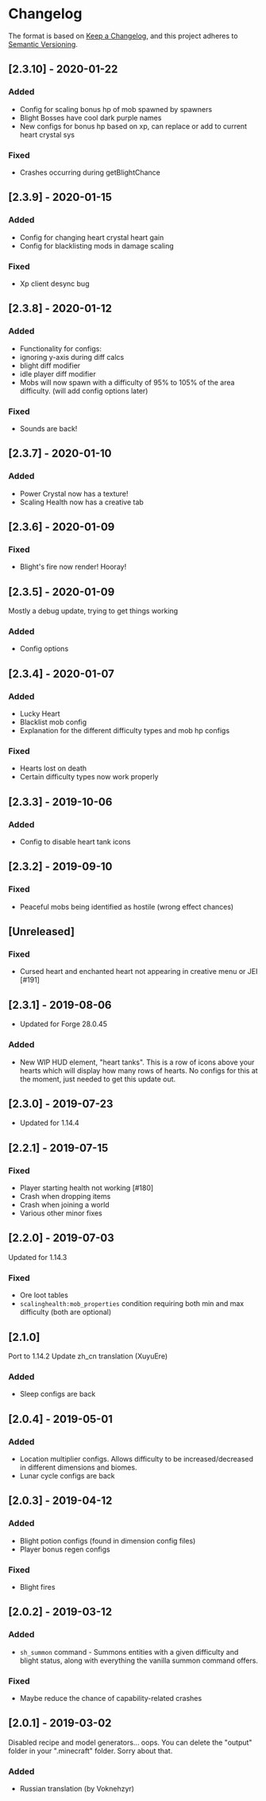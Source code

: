 # Changelog

The format is based on [Keep a Changelog](https://keepachangelog.com/en/1.0.0/),
and this project adheres to [Semantic Versioning](https://semver.org/spec/v2.0.0.html).

## [2.3.10] - 2020-01-22
### Added
- Config for scaling bonus hp of mob spawned by spawners
- Blight Bosses have cool dark purple names
- New configs for bonus hp based on xp, can replace or add to current heart crystal sys
### Fixed
- Crashes occurring during getBlightChance


## [2.3.9] - 2020-01-15
### Added
- Config for changing heart crystal heart gain
- Config for blacklisting mods in damage scaling
### Fixed
- Xp client desync bug

## [2.3.8] - 2020-01-12
### Added
- Functionality for configs:
- ignoring y-axis during diff calcs
- blight diff modifier
- idle player diff modifier
- Mobs will now spawn with a difficulty of 95% to 105% of the area difficulty. (will add config options later)
### Fixed
- Sounds are back!

## [2.3.7] - 2020-01-10
### Added
- Power Crystal now has a texture!
- Scaling Health now has a creative tab

## [2.3.6] - 2020-01-09
### Fixed
- Blight's fire now render! Hooray!

## [2.3.5] - 2020-01-09
Mostly a debug update, trying to get things working
### Added
- Config options

## [2.3.4] - 2020-01-07
### Added
- Lucky Heart
- Blacklist mob config
- Explanation for the different difficulty types and mob hp configs
### Fixed
- Hearts lost on death
- Certain difficulty types now work properly

## [2.3.3] - 2019-10-06
### Added
- Config to disable heart tank icons

## [2.3.2] - 2019-09-10
### Fixed
- Peaceful mobs being identified as hostile (wrong effect chances)

## [Unreleased]
### Fixed
- Cursed heart and enchanted heart not appearing in creative menu or JEI [#191]

## [2.3.1] - 2019-08-06
- Updated for Forge 28.0.45
### Added
- New WIP HUD element, "heart tanks". This is a row of icons above your hearts which will display how many rows of hearts. No configs for this at the moment, just needed to get this update out.

## [2.3.0] - 2019-07-23
- Updated for 1.14.4

## [2.2.1] - 2019-07-15
### Fixed
- Player starting health not working [#180]
- Crash when dropping items
- Crash when joining a world
- Various other minor fixes

## [2.2.0] - 2019-07-03
Updated for 1.14.3
### Fixed
- Ore loot tables
- `scalinghealth:mob_properties` condition requiring both min and max difficulty (both are optional)

## [2.1.0]
Port to 1.14.2
Update zh_cn translation (XuyuEre)
### Added
- Sleep configs are back

## [2.0.4] - 2019-05-01
### Added
- Location multiplier configs. Allows difficulty to be increased/decreased in different dimensions and biomes.
- Lunar cycle configs are back

## [2.0.3] - 2019-04-12
### Added
- Blight potion configs (found in dimension config files)
- Player bonus regen configs
### Fixed
- Blight fires

## [2.0.2] - 2019-03-12
### Added
- `sh_summon` command - Summons entities with a given difficulty and blight status, along with everything the vanilla summon command offers.
### Fixed
- Maybe reduce the chance of capability-related crashes

## [2.0.1] - 2019-03-02
Disabled recipe and model generators... oops. You can delete the "output" folder in your ".minecraft" folder. Sorry about that.
### Added
- Russian translation (by Voknehzyr)
